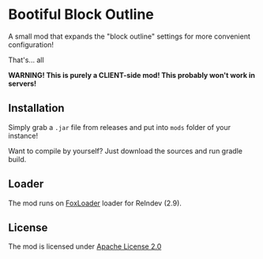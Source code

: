 # Bootiful Block Outline

A small mod that expands the "block outline" settings for more convenient configuration!

That's... all

**WARNING! This is purely a CLIENT-side mod! This probably won't work in servers!**

## Installation

Simply grab a `.jar` file from releases and put into `mods` folder of your instance!

Want to compile by yourself? Just download the sources and run gradle build.

## Loader

The mod runs on [FoxLoader](https://github.com/Fox2Code/FoxLoader) loader for ReIndev (2.9).

## License

The mod is licensed under [Apache License 2.0]()